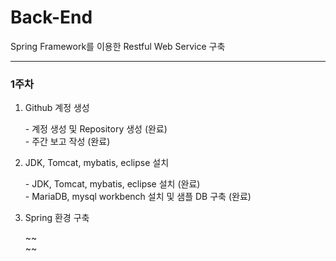 # Back-End
Spring Framework를 이용한 Restful Web Service 구축
<hr>
<h3>1주차</h3>
<ol>
  <li>Github 계정 생성</li>
    <p>- 계정 생성 및 Repository 생성 (완료)<br>
      - 주간 보고 작성 (완료)<br></p>

  <li>JDK, Tomcat, mybatis, eclipse 설치</li>
    <p>- JDK, Tomcat, mybatis, eclipse 설치 (완료) <br>
      - MariaDB, mysql workbench 설치 및 샘플 DB 구축 (완료) <br></p>
      
  <li>Spring 환경 구축</li>
    <p>~~<br>
      ~~</p>
</ol>
